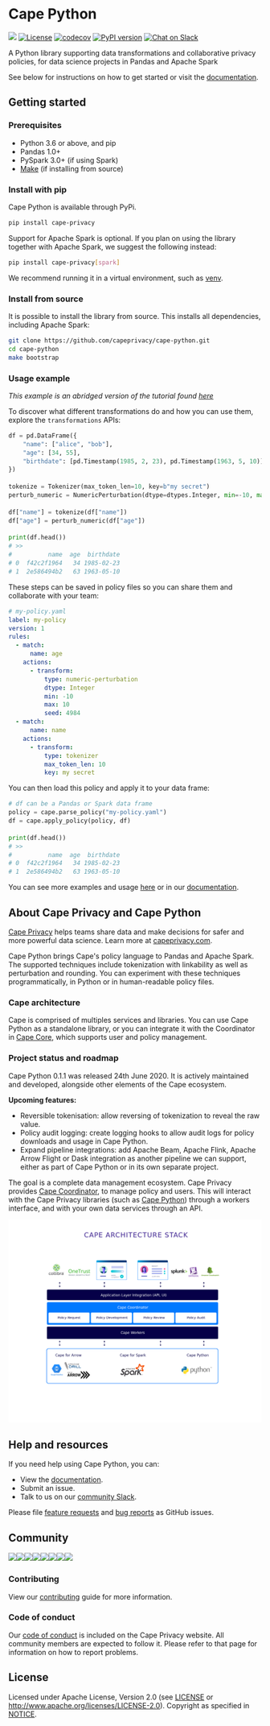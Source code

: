 # Cape Python

![](https://github.com/capeprivacy/cape-python/workflows/Main/badge.svg) 
[![License](https://img.shields.io/badge/License-Apache%202.0-blue.svg)](https://opensource.org/licenses/Apache-2.0) 
[![codecov](https://codecov.io/gh/capeprivacy/cape-python/branch/master/graph/badge.svg?token=L9A8HFAJK5)](https://codecov.io/gh/capeprivacy/cape-python)
[![PyPI version](https://badge.fury.io/py/cape-privacy.svg)](https://badge.fury.io/py/cape-privacy)
[![Chat on Slack](https://img.shields.io/badge/chat-on%20slack-7A5979.svg)](https://join.slack.com/t/capecommunity/shared_invite/zt-f8jeskkm-r9_FD0o4LkuQqhJSa~~IQA)

A Python library supporting data transformations and collaborative privacy policies, for data science projects in Pandas and Apache Spark

See below for instructions on how to get started or visit the [documentation](https://docs.capeprivacy.com/).

## Getting started

### Prerequisites

* Python 3.6 or above, and pip
* Pandas 1.0+
* PySpark 3.0+ (if using Spark)
* [Make](https://www.gnu.org/software/make/) (if installing from source)

### Install with pip

Cape Python is available through PyPi.

```sh
pip install cape-privacy
```

Support for Apache Spark is optional.  If you plan on using the library together with Apache Spark, we suggest the following instead:

```sh
pip install cape-privacy[spark]
```

We recommend running it in a virtual environment, such as [venv](https://docs.python.org/3/library/venv.html).

### Install from source

It is possible to install the library from source. This installs all dependencies, including Apache Spark:

```sh
git clone https://github.com/capeprivacy/cape-python.git
cd cape-python
make bootstrap
```
### Usage example

*This example is an abridged version of the tutorial found [here](https://github.com/capeprivacy/cape-python/tree/master/examples/tutorials)*

To discover what different transformations do and how you can use them, explore the `transformations` APIs:

```python
df = pd.DataFrame({
    "name": ["alice", "bob"],
    "age": [34, 55],
    "birthdate": [pd.Timestamp(1985, 2, 23), pd.Timestamp(1963, 5, 10)],
})

tokenize = Tokenizer(max_token_len=10, key=b"my secret")
perturb_numeric = NumericPerturbation(dtype=dtypes.Integer, min=-10, max=10)

df["name"] = tokenize(df["name"])
df["age"] = perturb_numeric(df["age"])

print(df.head())
# >>
#          name  age  birthdate
# 0  f42c2f1964   34 1985-02-23
# 1  2e586494b2   63 1963-05-10
```

These steps can be saved in policy files so you can share them and collaborate with your team:

```yaml
# my-policy.yaml
label: my-policy
version: 1
rules:
  - match:
      name: age
    actions:
      - transform:
          type: numeric-perturbation
          dtype: Integer
          min: -10
          max: 10
          seed: 4984
  - match:
      name: name
    actions:
      - transform:
          type: tokenizer
          max_token_len: 10
          key: my secret
``` 

You can then load this policy and apply it to your data frame:

```python
# df can be a Pandas or Spark data frame 
policy = cape.parse_policy("my-policy.yaml")
df = cape.apply_policy(policy, df)

print(df.head())
# >>
#          name  age  birthdate
# 0  f42c2f1964   34 1985-02-23
# 1  2e586494b2   63 1963-05-10
```

You can see more examples and usage [here](https://github.com/capeprivacy/cape-python/tree/master/examples/) or in our [documentation](https://docs.capeprivacy.com).

## About Cape Privacy and Cape Python

[Cape Privacy](https://capeprivacy.com) helps teams share data and make decisions for safer and more powerful data science. Learn more at [capeprivacy.com](https://capeprivacy.com).

Cape Python brings Cape's policy language to Pandas and Apache Spark. The supported techniques include tokenization with linkability as well as perturbation and rounding. You can experiment with these techniques programmatically, in Python or in human-readable policy files.

### Cape architecture

Cape is comprised of multiples services and libraries. You can use Cape Python as a standalone library, or you can integrate it with the Coordinator in [Cape Core](https://github.com/capeprivacy/cape/pull/336), which supports user and policy management.

### Project status and roadmap

Cape Python 0.1.1 was released 24th June 2020. It is actively maintained and developed, alongside other elements of the Cape ecosystem.

**Upcoming features:**

* Reversible tokenisation: allow reversing of tokenization to reveal the raw value.
* Policy audit logging: create logging hooks to allow audit logs for policy downloads and usage in Cape Python.
* Expand pipeline integrations: add Apache Beam, Apache Flink, Apache Arrow Flight or Dask integration as another pipeline we can support, either as part of Cape Python or in its own separate project.

The goal is a complete data management ecosystem. Cape Privacy provides [Cape Coordinator](/cape-core/coordinator/), to manage policy and users. This will interact with the Cape Privacy libraries (such as [Cape Python](/libraries/cape-python/)) through a workers interface, and with your own data services through an API.

![Architecture diagram](https://github.com/capeprivacy/files/blob/master/Cape_Architecture_Stack.png "Architecture diagram")

## Help and resources

If you need help using Cape Python, you can:

* View the [documentation](https://docs.capeprivacy.com/).
* Submit an issue.
* Talk to us on our [community Slack](https://join.slack.com/t/capecommunity/shared_invite/zt-f8jeskkm-r9_FD0o4LkuQqhJSa~~IQA).

Please file [feature requests](https://github.com/capeprivacy/cape-python/issues/new?template=feature_request.md) and 
[bug reports](https://github.com/capeprivacy/cape-python/issues/new?template=bug_report.md) as GitHub issues.

## Community

[![](https://sourcerer.io/fame/justin1121/capeprivacy/cape-python/images/0)](https://sourcerer.io/fame/justin1121/capeprivacy/cape-python/links/0)[![](https://sourcerer.io/fame/justin1121/capeprivacy/cape-python/images/1)](https://sourcerer.io/fame/justin1121/capeprivacy/cape-python/links/1)[![](https://sourcerer.io/fame/justin1121/capeprivacy/cape-python/images/2)](https://sourcerer.io/fame/justin1121/capeprivacy/cape-python/links/2)[![](https://sourcerer.io/fame/justin1121/capeprivacy/cape-python/images/3)](https://sourcerer.io/fame/justin1121/capeprivacy/cape-python/links/3)[![](https://sourcerer.io/fame/justin1121/capeprivacy/cape-python/images/4)](https://sourcerer.io/fame/justin1121/capeprivacy/cape-python/links/4)[![](https://sourcerer.io/fame/justin1121/capeprivacy/cape-python/images/5)](https://sourcerer.io/fame/justin1121/capeprivacy/cape-python/links/5)[![](https://sourcerer.io/fame/justin1121/capeprivacy/cape-python/images/6)](https://sourcerer.io/fame/justin1121/capeprivacy/cape-python/links/6)[![](https://sourcerer.io/fame/justin1121/capeprivacy/cape-python/images/7)](https://sourcerer.io/fame/justin1121/capeprivacy/cape-python/links/7)

### Contributing

View our [contributing](CONTRIBUTING.md) guide for more information.

### Code of conduct

Our [code of conduct](https://capeprivacy.com/conduct/) is included on the Cape Privacy website. All community members are expected to follow it. Please refer to that page for information on how to report problems.

## License

Licensed under Apache License, Version 2.0 (see [LICENSE](https://github.com/capeprivacy/cape-python/blob/master/LICENSE) or http://www.apache.org/licenses/LICENSE-2.0). Copyright as specified in [NOTICE](https://github.com/capeprivacy/cape-python/blob/master/NOTICE).


